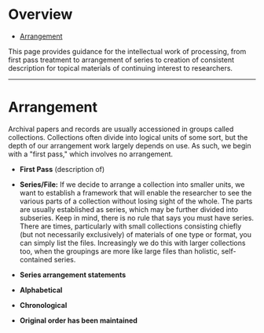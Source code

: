 # Overview

- [Arrangement](#arrangement)

This page provides guidance for the intellectual work of processing, from first pass treatment to arrangement of series to creation of consistent description for topical materials of continuing interest to researchers.

***

# Arrangement

Archival papers and records are usually accessioned in groups called collections. Collections often divide into logical units of some sort, but the depth of our arrangement work largely depends on use. As such, we begin with a "first pass," which involves no arrangement.  

- **First Pass** (description of) 

- **Series/File:** If we decide to arrange a collection into smaller units, we want to establish a framework that will enable the researcher to see the various parts of a collection without losing sight of the whole. The parts are usually established as series, which may be further divided into subseries. Keep in mind, there is no rule that says you must have series. There are times, particularly with small collections consisting chiefly (but not necessarily exclusively) of materials of one type or format, you can simply list the files. Increasingly we do this with larger collections too, when the groupings are more like large files than holistic, self-contained series. 

- **Series arrangement statements** 

 - **Alphabetical**

- **Chronological**

- **Original order has been maintained**

